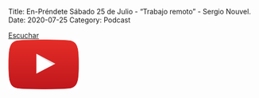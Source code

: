 Title: En-Préndete Sábado 25 de Julio - “Trabajo remoto” -  Sergio Nouvel.
Date: 2020-07-25
Category: Podcast

<a href="https://s.danilorca.com/2020-07-25.mp3" type="audio/mpeg">
Escuchar<br/>
<img style="height:100px;" src="images/play.png">
</a>
